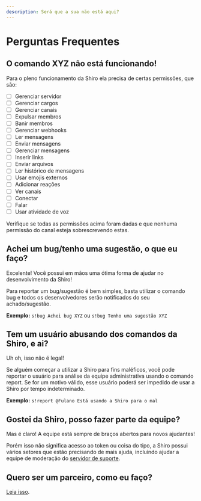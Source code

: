 ```yaml
---
description: Será que a sua não está aqui?
---
```


# Perguntas Frequentes

## O comando XYZ não está funcionando!

Para o pleno funcionamento da Shiro ela precisa de certas permissões, que são:

* [ ] Gerenciar servidor
* [ ] Gerenciar cargos
* [ ] Gerenciar canais
* [ ] Expulsar membros
* [ ] Banir membros
* [ ] Gerenciar webhooks
* [ ] Ler mensagens
* [ ] Enviar mensagens
* [ ] Gerenciar mensagens
* [ ] Inserir links
* [ ] Enviar arquivos
* [ ] Ler histórico de mensagens
* [ ] Usar emojis externos
* [ ] Adicionar reações
* [ ] Ver canais
* [ ] Conectar
* [ ] Falar
* [ ] Usar atividade de voz

Verifique se todas as permissões acima foram dadas e que nenhuma permissão do canal esteja sobrescrevendo estas.

## Achei um bug/tenho uma sugestão, o que eu faço?

Excelente! Você possui em mãos uma ótima forma de ajudar no desenvolvimento da Shiro!

Para reportar um bug/sugestão é bem simples, basta utilizar o comando bug e todos os desenvolvedores serão notificados do seu achado/sugestão.

**Exemplo:** `s!bug Achei bug XYZ` ou `s!bug Tenho uma sugestão XYZ`

## Tem um usuário abusando dos comandos da Shiro, e ai?

Uh oh, isso não é legal! 

Se alguém começar a utilizar a Shiro para fins maléficos, você pode reportar o usuário para análise da equipe administrativa usando o comando report. Se for um motivo válido, esse usuário poderá ser impedido de usar a Shiro por tempo indeterminado.

**Exemplo:** `s!report @Fulano Está usando a Shiro para o mal`

## Gostei da Shiro, posso fazer parte da equipe?

Mas é claro! A equipe está sempre de braços abertos para novos ajudantes!

Porém isso não significa acesso ao token ou coisa do tipo, a Shiro possui vários setores que estão precisando de mais ajuda, incluindo ajudar a equipe de moderação do [servidor de suporte](https://discord.gg/9sgkzna).

## Quero ser um parceiro, como eu faço?

[Leia isso](https://app.gitbook.com/@yagogimenez1/s/shiro-j-bot/#seja-um-parceiro).

